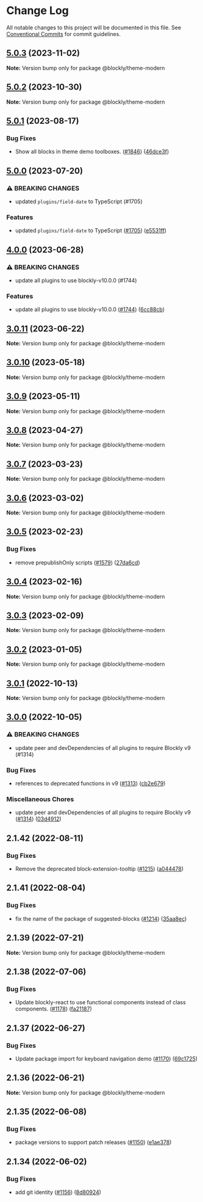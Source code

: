 # Change Log

All notable changes to this project will be documented in this file.
See [Conventional Commits](https://conventionalcommits.org) for commit guidelines.

## [5.0.3](https://github.com/google/blockly-samples/compare/@blockly/theme-modern@5.0.2...@blockly/theme-modern@5.0.3) (2023-11-02)

**Note:** Version bump only for package @blockly/theme-modern





## [5.0.2](https://github.com/google/blockly-samples/compare/@blockly/theme-modern@5.0.1...@blockly/theme-modern@5.0.2) (2023-10-30)

**Note:** Version bump only for package @blockly/theme-modern





## [5.0.1](https://github.com/google/blockly-samples/compare/@blockly/theme-modern@5.0.0...@blockly/theme-modern@5.0.1) (2023-08-17)


### Bug Fixes

* Show all blocks in theme demo toolboxes. ([#1846](https://github.com/google/blockly-samples/issues/1846)) ([46dce3f](https://github.com/google/blockly-samples/commit/46dce3f6031c7bb906e992767c17951a91dd1f6d))



## [5.0.0](https://github.com/google/blockly-samples/compare/@blockly/theme-modern@4.0.0...@blockly/theme-modern@5.0.0) (2023-07-20)


### ⚠ BREAKING CHANGES

* updated `plugins/field-date` to TypeScript (#1705)

### Features

* updated `plugins/field-date` to TypeScript ([#1705](https://github.com/google/blockly-samples/issues/1705)) ([e5531ff](https://github.com/google/blockly-samples/commit/e5531fffe188ee361a16fe48ed126b34e51a8d30))



## [4.0.0](https://github.com/google/blockly-samples/compare/@blockly/theme-modern@3.0.11...@blockly/theme-modern@4.0.0) (2023-06-28)


### ⚠ BREAKING CHANGES

* update all plugins to use blockly-v10.0.0 (#1744)

### Features

* update all plugins to use blockly-v10.0.0 ([#1744](https://github.com/google/blockly-samples/issues/1744)) ([6cc88cb](https://github.com/google/blockly-samples/commit/6cc88cbef39d4ad664a668d3d46eb29ba7292f9c))



## [3.0.11](https://github.com/google/blockly-samples/compare/@blockly/theme-modern@3.0.10...@blockly/theme-modern@3.0.11) (2023-06-22)

**Note:** Version bump only for package @blockly/theme-modern





## [3.0.10](https://github.com/google/blockly-samples/compare/@blockly/theme-modern@3.0.9...@blockly/theme-modern@3.0.10) (2023-05-18)

**Note:** Version bump only for package @blockly/theme-modern





## [3.0.9](https://github.com/google/blockly-samples/compare/@blockly/theme-modern@3.0.8...@blockly/theme-modern@3.0.9) (2023-05-11)

**Note:** Version bump only for package @blockly/theme-modern





## [3.0.8](https://github.com/google/blockly-samples/compare/@blockly/theme-modern@3.0.7...@blockly/theme-modern@3.0.8) (2023-04-27)

**Note:** Version bump only for package @blockly/theme-modern





## [3.0.7](https://github.com/google/blockly-samples/compare/@blockly/theme-modern@3.0.6...@blockly/theme-modern@3.0.7) (2023-03-23)

**Note:** Version bump only for package @blockly/theme-modern





## [3.0.6](https://github.com/google/blockly-samples/compare/@blockly/theme-modern@3.0.5...@blockly/theme-modern@3.0.6) (2023-03-02)

**Note:** Version bump only for package @blockly/theme-modern





## [3.0.5](https://github.com/google/blockly-samples/compare/@blockly/theme-modern@3.0.4...@blockly/theme-modern@3.0.5) (2023-02-23)


### Bug Fixes

* remove prepublishOnly scripts ([#1579](https://github.com/google/blockly-samples/issues/1579)) ([27da6cd](https://github.com/google/blockly-samples/commit/27da6cd04c38f6ba417f4e7446bb6218c475448d))



## [3.0.4](https://github.com/google/blockly-samples/compare/@blockly/theme-modern@3.0.3...@blockly/theme-modern@3.0.4) (2023-02-16)

**Note:** Version bump only for package @blockly/theme-modern





## [3.0.3](https://github.com/google/blockly-samples/compare/@blockly/theme-modern@3.0.2...@blockly/theme-modern@3.0.3) (2023-02-09)

**Note:** Version bump only for package @blockly/theme-modern





## [3.0.2](https://github.com/google/blockly-samples/compare/@blockly/theme-modern@3.0.1...@blockly/theme-modern@3.0.2) (2023-01-05)

**Note:** Version bump only for package @blockly/theme-modern





## [3.0.1](https://github.com/google/blockly-samples/compare/@blockly/theme-modern@3.0.0...@blockly/theme-modern@3.0.1) (2022-10-13)

**Note:** Version bump only for package @blockly/theme-modern





## [3.0.0](https://github.com/google/blockly-samples/compare/@blockly/theme-modern@2.1.42...@blockly/theme-modern@3.0.0) (2022-10-05)


### ⚠ BREAKING CHANGES

* update peer and devDependencies of all plugins to require Blockly v9 (#1314)

### Bug Fixes

* references to deprecated functions in v9 ([#1313](https://github.com/google/blockly-samples/issues/1313)) ([cb2e679](https://github.com/google/blockly-samples/commit/cb2e67987e0b62a77c26adc660cc6ade1ba67954))


### Miscellaneous Chores

* update peer and devDependencies of all plugins to require Blockly v9 ([#1314](https://github.com/google/blockly-samples/issues/1314)) ([03d4912](https://github.com/google/blockly-samples/commit/03d4912c42c8de0f30493037ccc28dddaea0f266))



## 2.1.42 (2022-08-11)


### Bug Fixes

* Remove the deprecated block-extension-tooltip ([#1215](https://github.com/google/blockly-samples/issues/1215)) ([a044478](https://github.com/google/blockly-samples/commit/a044478c86a73e3065bc866e427f175cbec6fc13))





## 2.1.41 (2022-08-04)


### Bug Fixes

* fix the name of the package of suggested-blocks ([#1214](https://github.com/google/blockly-samples/issues/1214)) ([35aa8ec](https://github.com/google/blockly-samples/commit/35aa8ec73a60a4eb5b1e80cb2fc71dcd83d05e27))





## 2.1.39 (2022-07-21)

**Note:** Version bump only for package @blockly/theme-modern





## 2.1.38 (2022-07-06)


### Bug Fixes

* Update blockly-react to use functional components instead of class components. ([#1178](https://github.com/google/blockly-samples/issues/1178)) ([fa21187](https://github.com/google/blockly-samples/commit/fa21187cdbe4ec3a5c69f185540dd68a98eb69d7))





## 2.1.37 (2022-06-27)


### Bug Fixes

* Update package import for keyboard navigation demo ([#1170](https://github.com/google/blockly-samples/issues/1170)) ([69c1725](https://github.com/google/blockly-samples/commit/69c1725b775279fcc397dc178935208d5f42b08c))





## 2.1.36 (2022-06-21)

**Note:** Version bump only for package @blockly/theme-modern





## 2.1.35 (2022-06-08)


### Bug Fixes

* package versions to support patch releases ([#1150](https://github.com/google/blockly-samples/issues/1150)) ([e1ae378](https://github.com/google/blockly-samples/commit/e1ae378d779531621c3d948566257d069002963f))





## 2.1.34 (2022-06-02)


### Bug Fixes

* add git identity ([#1156](https://github.com/google/blockly-samples/issues/1156)) ([8d80924](https://github.com/google/blockly-samples/commit/8d809243b277375beb2ce75d4e157b5e17f78193))
